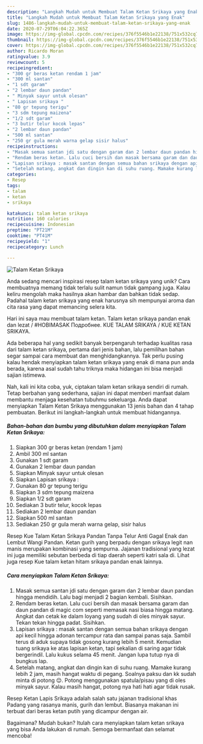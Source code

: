 ```yaml
---
description: "Langkah Mudah untuk Membuat Talam Ketan Srikaya yang Enak"
title: "Langkah Mudah untuk Membuat Talam Ketan Srikaya yang Enak"
slug: 1486-langkah-mudah-untuk-membuat-talam-ketan-srikaya-yang-enak
date: 2020-07-29T06:04:22.365Z
image: https://img-global.cpcdn.com/recipes/376f5546b1e22138/751x532cq70/talam-ketan-srikaya-foto-resep-utama.jpg
thumbnail: https://img-global.cpcdn.com/recipes/376f5546b1e22138/751x532cq70/talam-ketan-srikaya-foto-resep-utama.jpg
cover: https://img-global.cpcdn.com/recipes/376f5546b1e22138/751x532cq70/talam-ketan-srikaya-foto-resep-utama.jpg
author: Ricardo Moran
ratingvalue: 3.9
reviewcount: 5
recipeingredient:
- "300 gr beras ketan rendam 1 jam"
- "300 ml santan"
- "1 sdt garam"
- "2 lembar daun pandan"
- " Minyak sayur untuk olesan"
- " Lapisan srikaya "
- "80 gr tepung terigu"
- "3 sdm tepung maizena"
- "1/2 sdt garam"
- "3 butir telur kocok lepas"
- "2 lembar daun pandan"
- "500 ml santan"
- "250 gr gula merah warna gelap sisir halus"
recipeinstructions:
- "Masak semua santan jdi satu dengan garam dan 2 lembar daun pandan hingga mendidih. Lalu bagi menjadi 2 bagian kembali. Sisihkan."
- "Rendam beras ketan. Lalu cuci bersih dan masak bersama garam dan daun pandan di magic com seperti memasak nasi biasa hingga matang. Angkat dan cetak ke dalam loyang yang sudah di oles minyak sayur. Tekan tekan hingga padat. Sisihkan."
- "Lapisan srikaya : masak santan dengan semua bahan srikaya dengan api kecil hingga adonan tercampur rata dan sampai panas saja. Sambil terus di aduk supaya tidak gosong kurang lebih 5 menit. Kemudian tuang srikaya ke atas lapisan ketan, tapi sekalian di saring agar tidak bergerindil. Lalu kukus selama 45 menit. Jangan lupa tutup nya di bungkus lap."
- "Setelah matang, angkat dan dingin kan di suhu ruang. Mamake kurang lebih 2 jam, masih hangat waktu di pegang. Soalnya paksu dan kk sudah minta di potong 😌. Potong menggunakan spatula/pisau yang di oles minyak sayur. Kalau masih hangat, potong nya hati hati agar tidak rusak."
categories:
- Resep
tags:
- talam
- ketan
- srikaya

katakunci: talam ketan srikaya 
nutrition: 160 calories
recipecuisine: Indonesian
preptime: "PT21M"
cooktime: "PT41M"
recipeyield: "1"
recipecategory: Lunch

---
```



![Talam Ketan Srikaya](https://img-global.cpcdn.com/recipes/376f5546b1e22138/751x532cq70/talam-ketan-srikaya-foto-resep-utama.jpg)

Anda sedang mencari inspirasi resep talam ketan srikaya yang unik? Cara membuatnya memang tidak terlalu sulit namun tidak gampang juga. Kalau keliru mengolah maka hasilnya akan hambar dan bahkan tidak sedap. Padahal talam ketan srikaya yang enak harusnya sih mempunyai aroma dan cita rasa yang dapat memancing selera kita.

Hari ini saya mau membuat talam ketan. Talam ketan srikaya pandan enak dan lezat / #HOBIMASAK Подробнее. KUE TALAM SRIKAYA / KUE KETAN SRIKAYA.

Ada beberapa hal yang sedikit banyak berpengaruh terhadap kualitas rasa dari talam ketan srikaya, pertama dari jenis bahan, lalu pemilihan bahan segar sampai cara membuat dan menghidangkannya. Tak perlu pusing kalau hendak menyiapkan talam ketan srikaya yang enak di mana pun anda berada, karena asal sudah tahu triknya maka hidangan ini bisa menjadi sajian istimewa.


Nah, kali ini kita coba, yuk, ciptakan talam ketan srikaya sendiri di rumah. Tetap berbahan yang sederhana, sajian ini dapat memberi manfaat dalam membantu menjaga kesehatan tubuhmu sekeluarga. Anda dapat menyiapkan Talam Ketan Srikaya menggunakan 13 jenis bahan dan 4 tahap pembuatan. Berikut ini langkah-langkah untuk membuat hidangannya.

<!--inarticleads1-->

##### Bahan-bahan dan bumbu yang dibutuhkan dalam menyiapkan Talam Ketan Srikaya:

1. Siapkan 300 gr beras ketan (rendam 1 jam)
1. Ambil 300 ml santan
1. Gunakan 1 sdt garam
1. Gunakan 2 lembar daun pandan
1. Siapkan  Minyak sayur untuk olesan
1. Siapkan  Lapisan srikaya :
1. Gunakan 80 gr tepung terigu
1. Siapkan 3 sdm tepung maizena
1. Siapkan 1/2 sdt garam
1. Sediakan 3 butir telur, kocok lepas
1. Sediakan 2 lembar daun pandan
1. Siapkan 500 ml santan
1. Sediakan 250 gr gula merah warna gelap, sisir halus


Resep Kue Talam Ketan Srikaya Pandan Tanpa Telur Anti Gagal Enak dan Lembut Wangi Pandan. Ketan gurih yang berpadu dengan srikaya legit nan manis merupakan kombinasi yang sempurna. Jajanan tradisional yang lezat ini juga memiliki sebutan berbeda di tiap daerah seperti katri sala di. Lihat juga resep Kue talam ketan hitam srikaya pandan enak lainnya. 

<!--inarticleads2-->

##### Cara menyiapkan Talam Ketan Srikaya:

1. Masak semua santan jdi satu dengan garam dan 2 lembar daun pandan hingga mendidih. Lalu bagi menjadi 2 bagian kembali. Sisihkan.
1. Rendam beras ketan. Lalu cuci bersih dan masak bersama garam dan daun pandan di magic com seperti memasak nasi biasa hingga matang. Angkat dan cetak ke dalam loyang yang sudah di oles minyak sayur. Tekan tekan hingga padat. Sisihkan.
1. Lapisan srikaya : masak santan dengan semua bahan srikaya dengan api kecil hingga adonan tercampur rata dan sampai panas saja. Sambil terus di aduk supaya tidak gosong kurang lebih 5 menit. Kemudian tuang srikaya ke atas lapisan ketan, tapi sekalian di saring agar tidak bergerindil. Lalu kukus selama 45 menit. Jangan lupa tutup nya di bungkus lap.
1. Setelah matang, angkat dan dingin kan di suhu ruang. Mamake kurang lebih 2 jam, masih hangat waktu di pegang. Soalnya paksu dan kk sudah minta di potong 😌. Potong menggunakan spatula/pisau yang di oles minyak sayur. Kalau masih hangat, potong nya hati hati agar tidak rusak.


Resep Ketan Lapis Srikaya adalah salah satu jajanan tradisional khas Padang yang rasanya manis, gurih dan lembut. Biasanya makanan ini terbuat dari beras ketan putih yang dicampur dengan air. 

Bagaimana? Mudah bukan? Itulah cara menyiapkan talam ketan srikaya yang bisa Anda lakukan di rumah. Semoga bermanfaat dan selamat mencoba!
